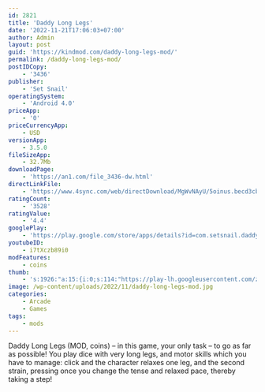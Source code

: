 ```yaml
---
id: 2821
title: 'Daddy Long Legs'
date: '2022-11-21T17:06:03+07:00'
author: Admin
layout: post
guid: 'https://kindmod.com/daddy-long-legs-mod/'
permalink: /daddy-long-legs-mod/
postIDCopy:
    - '3436'
publisher:
    - 'Set Snail'
operatingSystem:
    - 'Android 4.0'
priceApp:
    - '0'
priceCurrencyApp:
    - USD
versionApp:
    - 3.5.0
fileSizeApp:
    - 32.7Mb
downloadPage:
    - 'https://an1.com/file_3436-dw.html'
directLinkFile:
    - 'https://www.4sync.com/web/directDownload/MgWvNAyU/5oinus.becd3cbb99836cb220ec28dd2893f08e'
ratingCount:
    - '3528'
ratingValue:
    - '4.4'
googlePlay:
    - 'https://play.google.com/store/apps/details?id=com.setsnail.daddylonglegs'
youtubeID:
    - i7tXczb89i0
modFeatures:
    - coins
thumb:
    - 's:1926:"a:15:{i:0;s:114:"https://play-lh.googleusercontent.com/za91WPnXEUfb5Y2DiidHUoezb9SfnclEKy3VnSedQ08Nh26qsSxLJLg5c51t5IYWBg=w526-h296";i:1;s:116:"https://play-lh.googleusercontent.com/ObKaLgqvh4Wz0D492HAncCLR6pT9MfZ5wsJ2blpp26TvYktEJlHSF2prvEzz7jIr3z_D=w526-h296";i:2;s:114:"https://play-lh.googleusercontent.com/CC35yITyzbV29WTXkDBxByMm34k5HlzcKQm2t1rrZRfoW0dGuZbXDG_nK8XtLcfOjg=w526-h296";i:3;s:115:"https://play-lh.googleusercontent.com/jGaGGtupTBi13aCp_4jlgcxvNTaL5w9QY19TUIkZe7feicZ0jl3qjFLqTgpSDkTVWzE=w526-h296";i:4;s:114:"https://play-lh.googleusercontent.com/IN6kyxX3CWUJ2XnwpNiTviu5L7n2YK6Q36O4hVTmkyB5Z8vTJrqmNc4kwpd4EUXZSg=w526-h296";i:5;s:115:"https://play-lh.googleusercontent.com/yjYUTEQ5cAWy-TzXVaqHw_2sph8a0RktxbZIN1ICeXBbTgYfanbb8q-70ejo32H894o=w526-h296";i:6;s:115:"https://play-lh.googleusercontent.com/MOh8k1VHfsaSMr9wwWxep4nGmncEkzZlAhcdJNfGOd0vwy-dEhfAONWbGfza6EZi4Jo=w526-h296";i:7;s:114:"https://play-lh.googleusercontent.com/lQg90Oz0_SJWkFrFWMFQNYcNwDIxP5vmpJbhsdWsDdJqF9ofdSP2OO_BYRvmXEPwUw=w526-h296";i:8;s:115:"https://play-lh.googleusercontent.com/kYxX9lsm_vnRun-aFdHhWvEkIKq5tejJP5q-YWdzoo9in1lmPN6eO79bf7shhlVvLoY=w526-h296";i:9;s:115:"https://play-lh.googleusercontent.com/wI2qUOPPN0RTSfZVJ_qXvUzSymcI0yarO2BW8OdXAHJWLqtWOXNJCLU0-gBiwk39wqY=w526-h296";i:10;s:114:"https://play-lh.googleusercontent.com/SIH9l92RZl5Abc2ZVGn1svCiFgSZjpzP6WJbxYxfIo1ImRB0sxxEK8cKrHPaEUbEWA=w526-h296";i:11;s:114:"https://play-lh.googleusercontent.com/wV5kl1oE9RdrcGoFfJGNZNAX5dU0X8FxkRZGR_6oQHlJTrNl_k09h_HA14y8mTMf0Q=w526-h296";i:12;s:114:"https://play-lh.googleusercontent.com/4R6G4MyBq2idVZEkq858HEe2JCIWhRXxA2in1j2HhEYN4ZPwFm3fAF-3GOVibfyjNQ=w526-h296";i:13;s:114:"https://play-lh.googleusercontent.com/XKTP26qwoLtlEd7OPzrYqL2_TYas3kRiJ9ToNtISfsQ6W-o4gPxfXF-1FMj0eQrjRQ=w526-h296";i:14;s:116:"https://play-lh.googleusercontent.com/zIS1bRby10vWp1sez92esMIUIrJHNCF5UyERdIMUtiE_JO_6agzZ7KMDx2R3a6ExUwJJ=w526-h296";}";'
image: /wp-content/uploads/2022/11/daddy-long-legs-mod.jpg
categories:
    - Arcade
    - Games
tags:
    - mods
---
```


Daddy Long Legs (MOD, coins) – in this game, your only task – to go as far as possible! You play dice with very long legs, and motor skills which you have to manage: click and the character relaxes one leg, and the second strain, pressing once you change the tense and relaxed pace, thereby taking a step!